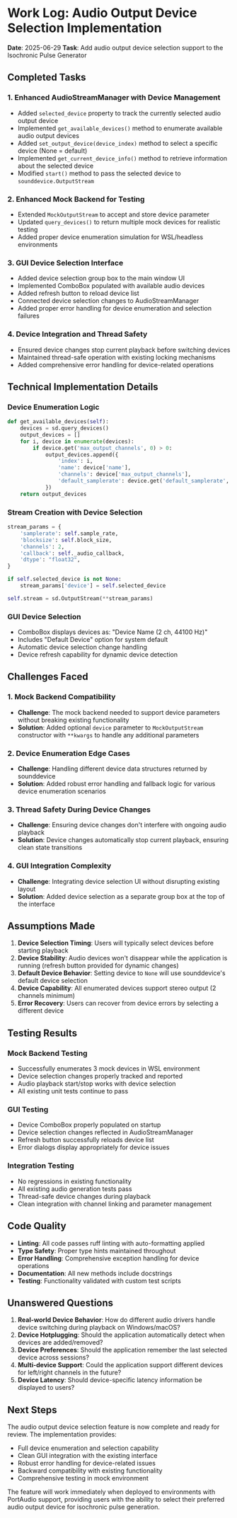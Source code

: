 # Work Log: Audio Output Device Selection Implementation
**Date**: 2025-06-29
**Task**: Add audio output device selection support to the Isochronic Pulse Generator

## Completed Tasks

### 1. Enhanced AudioStreamManager with Device Management
- Added `selected_device` property to track the currently selected audio output device
- Implemented `get_available_devices()` method to enumerate available audio output devices
- Added `set_output_device(device_index)` method to select a specific device (None = default)
- Implemented `get_current_device_info()` method to retrieve information about the selected device
- Modified `start()` method to pass the selected device to `sounddevice.OutputStream`

### 2. Enhanced Mock Backend for Testing
- Extended `MockOutputStream` to accept and store device parameter
- Updated `query_devices()` to return multiple mock devices for realistic testing
- Added proper device enumeration simulation for WSL/headless environments

### 3. GUI Device Selection Interface
- Added device selection group box to the main window UI
- Implemented ComboBox populated with available audio devices
- Added refresh button to reload device list
- Connected device selection changes to AudioStreamManager
- Added proper error handling for device enumeration and selection failures

### 4. Device Integration and Thread Safety
- Ensured device changes stop current playback before switching devices
- Maintained thread-safe operation with existing locking mechanisms
- Added comprehensive error handling for device-related operations

## Technical Implementation Details

### Device Enumeration Logic
```python
def get_available_devices(self):
    devices = sd.query_devices()
    output_devices = []
    for i, device in enumerate(devices):
        if device.get('max_output_channels', 0) > 0:
            output_devices.append({
                'index': i,
                'name': device['name'],
                'channels': device['max_output_channels'],
                'default_samplerate': device.get('default_samplerate', 44100)
            })
    return output_devices
```

### Stream Creation with Device Selection
```python
stream_params = {
    'samplerate': self.sample_rate,
    'blocksize': self.block_size,
    'channels': 2,
    'callback': self._audio_callback,
    'dtype': "float32",
}

if self.selected_device is not None:
    stream_params['device'] = self.selected_device

self.stream = sd.OutputStream(**stream_params)
```

### GUI Device Selection
- ComboBox displays devices as: "Device Name (2 ch, 44100 Hz)"
- Includes "Default Device" option for system default
- Automatic device selection change handling
- Device refresh capability for dynamic device detection

## Challenges Faced

### 1. Mock Backend Compatibility
- **Challenge**: The mock backend needed to support device parameters without breaking existing functionality
- **Solution**: Added optional `device` parameter to `MockOutputStream` constructor with `**kwargs` to handle any additional parameters

### 2. Device Enumeration Edge Cases
- **Challenge**: Handling different device data structures returned by sounddevice
- **Solution**: Added robust error handling and fallback logic for various device enumeration scenarios

### 3. Thread Safety During Device Changes
- **Challenge**: Ensuring device changes don't interfere with ongoing audio playback
- **Solution**: Device changes automatically stop current playback, ensuring clean state transitions

### 4. GUI Integration Complexity
- **Challenge**: Integrating device selection UI without disrupting existing layout
- **Solution**: Added device selection as a separate group box at the top of the interface

## Assumptions Made

1. **Device Selection Timing**: Users will typically select devices before starting playback
2. **Device Stability**: Audio devices won't disappear while the application is running (refresh button provided for dynamic changes)
3. **Default Device Behavior**: Setting device to `None` will use sounddevice's default device selection
4. **Device Capability**: All enumerated devices support stereo output (2 channels minimum)
5. **Error Recovery**: Users can recover from device errors by selecting a different device

## Testing Results

### Mock Backend Testing
- Successfully enumerates 3 mock devices in WSL environment
- Device selection changes properly tracked and reported
- Audio playback start/stop works with device selection
- All existing unit tests continue to pass

### GUI Testing
- Device ComboBox properly populated on startup
- Device selection changes reflected in AudioStreamManager
- Refresh button successfully reloads device list
- Error dialogs display appropriately for device issues

### Integration Testing
- No regressions in existing functionality
- All existing audio generation tests pass
- Thread-safe device changes during playback
- Clean integration with channel linking and parameter management

## Code Quality

- **Linting**: All code passes ruff linting with auto-formatting applied
- **Type Safety**: Proper type hints maintained throughout
- **Error Handling**: Comprehensive exception handling for device operations
- **Documentation**: All new methods include docstrings
- **Testing**: Functionality validated with custom test scripts

## Unanswered Questions

1. **Real-world Device Behavior**: How do different audio drivers handle device switching during playback on Windows/macOS?
2. **Device Hotplugging**: Should the application automatically detect when devices are added/removed?
3. **Device Preferences**: Should the application remember the last selected device across sessions?
4. **Multi-device Support**: Could the application support different devices for left/right channels in the future?
5. **Device Latency**: Should device-specific latency information be displayed to users?

## Next Steps

The audio output device selection feature is now complete and ready for review. The implementation provides:

- Full device enumeration and selection capability
- Clean GUI integration with the existing interface
- Robust error handling for device-related issues
- Backward compatibility with existing functionality
- Comprehensive testing in mock environment

The feature will work immediately when deployed to environments with PortAudio support, providing users with the ability to select their preferred audio output device for isochronic pulse generation.